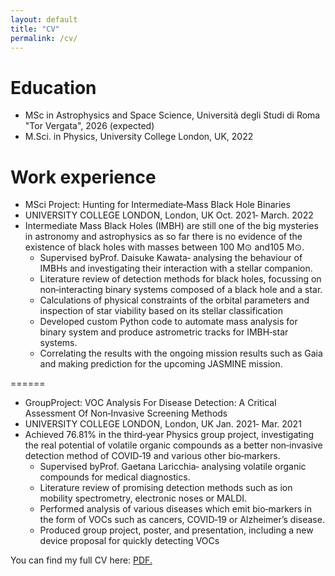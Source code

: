 ```yaml
---
layout: default
title: "CV"
permalink: /cv/
---
```


Education
======
* MSc in Astrophysics and Space Science,  Università degli Studi di Roma "Tor Vergata", 2026 (expected)
* M.Sci. in Physics, University College London, UK, 2022

Work experience
======
* MSci Project: Hunting for Intermediate‑Mass Black Hole Binaries
 * UNIVERSITY COLLEGE LONDON, London, UK                                           Oct. 2021‑ March. 2022
 * Intermediate Mass Black Holes (IMBH) are still one of the big mysteries in astronomy and astrophysics as so far there is no evidence of the existence of black holes with masses between 100 M⊙ and105 M⊙.
    * Supervised byProf. Daisuke Kawata‑ analysing the behaviour of IMBHs and investigating their interaction with a stellar companion.
    * Literature review of detection methods for black holes, focussing on non‑interacting binary systems composed of a black hole and a star.
    * Calculations of physical constraints of the orbital parameters and inspection of star viability based on its stellar classification
    * Developed custom Python code to automate mass analysis for binary system and produce astrometric tracks for IMBH‑star systems.
    * Correlating the results with the ongoing mission results such as Gaia and making prediction for the upcoming JASMINE mission.

======

* GroupProject: VOC Analysis For Disease Detection: A Critical Assessment Of Non‑Invasive Screening Methods
 * UNIVERSITY COLLEGE LONDON, London, UK                                             Jan. 2021‑ Mar. 2021
 * Achieved 76.81% in the third‑year Physics group project, investigating the real potential of volatile organic compounds as a better non‑invasive detection method of COVID‑19 and various other bio‑markers.
    * Supervised byProf. Gaetana Laricchia‑ analysing volatile organic compounds for medical diagnostics.
    * Literature review of promising detection methods such as ion mobility spectrometry, electronic noses or MALDI.
    * Performed analysis of various diseases which emit bio‑markers in the form of VOCs such as cancers, COVID‑19 or Alzheimer’s disease.
    * Produced group project, poster, and presentation, including a new device proposal for quickly detecting VOCs

You can find my full CV here: <a href="https://acpopa.github.io/ACP-CV.pdf" target="_blank">PDF.</a>

